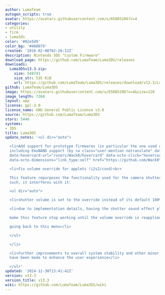 ```yaml
---
author: LumaTeam
autogen_scripts: true
avatar: https://avatars.githubusercontent.com/u/65085206?v=4
categories:
- utility
- firm
- luma3ds
color: '#82e5d9'
color_bg: '#488079'
created: '2016-02-08T02:26:12Z'
description: Nintendo 3DS "Custom Firmware"
download_page: https://github.com/LumaTeam/Luma3DS/releases
downloads:
  Luma3DSv13.3.zip:
    size: 548741
    size_str: 535 KiB
    url: https://github.com/LumaTeam/Luma3DS/releases/download/v13.3/Luma3DSv13.3.zip
github: LumaTeam/Luma3DS
image: https://avatars.githubusercontent.com/u/65085206?v=4&size=128
image_length: 7260
layout: app
license: gpl-3.0
license_name: GNU General Public License v3.0
source: https://github.com/LumaTeam/Luma3DS
stars: 5446
systems:
- 3DS
title: Luma3DS
update_notes: '<ul dir="auto">

  <li>Add support for prototype firmwares (in particular the one used at E3 2010),
  including EmuNAND support (by <a class="user-mention notranslate" data-hovercard-type="user"
  data-hovercard-url="/users/Wack0/hovercard" data-octo-click="hovercard-link-click"
  data-octo-dimensions="link_type:self" href="https://github.com/Wack0">@Wack0</a>)</li>

  <li>Fix volume override for applets (i2s2/csnd)<br>

  This feature repurposes the functionality used for the camera shutter sound. As
  such, it interferes with it:

  <ul dir="auto">

  <li>shutter volume is set to the override instead of its default 100% value</li>

  <li>due to implementation details, having the shutter sound effect play will<br>

  make this feature stop working until the volume override is reapplied by<br>

  going back to this menu</li>

  </ul>

  </li>

  <li>Further improvements to overall system stability and other minor adjustments
  have been made to enhance the user experience</li>

  </ul>'
updated: '2024-12-30T13:41:42Z'
version: v13.3
version_title: v13.3
wiki: https://github.com/LumaTeam/Luma3DS/wiki
---
```

